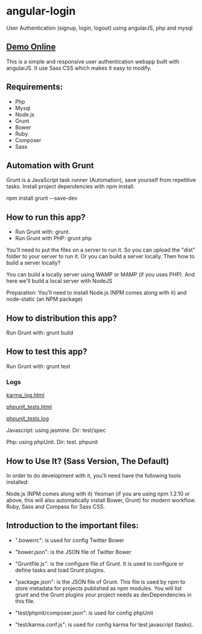 # angular-login
User Authentication (signup, login, logout) using angularJS, php and mysql

## [Demo Online](http://dev.fetmobile.net/angular-login/#/)

This is a simple and responsive user authentication webapp built with angularJS. It use Sass CSS which makes it easy to modify.

## Requirements:
  - Php
  - Mysql
  - Node.js
  - Grunt
  - Bower
  - Ruby
  - Composer
  - Sass

## Automation with Grunt
Grunt is a JavaScript task runner (Automation), save yourself from repetitive tasks.
Install project dependencies with npm install.

npm install grunt --save-dev

## How to run this app?
  - Run Grunt with: grunt.
  - Run Grunt with PHP: grunt php

You'll need to put the files on a server to run it.
So you can upload the "dist" folder to your server to run it. Or you can build a server locally.
Then how to build a server locally?

You can build a locally server using WAMP or MAMP (if you uses PHP). And here we'll build a local server with NodeJS

Preparation: You'll need to install Node.js (NPM comes along with it) and node-static (an NPM package)

## How to distribution this app?
Run Grunt with: grunt build

## How to test this app?
Run Grunt with: grunt test

### Logs 
[karma_log.html](http://dev.fetmobile.net/angular-login/tests/karma_log.html)

[phpunit_tests.html](http://dev.fetmobile.net/angular-login/tests/phpunit_tests.html)

[phpunit_tests.log](http://dev.fetmobile.net/angular-login/tests/phpunit_tests.log)


Javascript: using jasmine. Dir: test/spec

Php: using phpUnit. Dir: test. phpunit

## How to Use It? (Sass Version, The Default)
In order to do development with it, you'll need have the following tools installed:

Node.js (NPM comes along with it)
Yeoman (if you are using npm 1.2.10 or above, this will also automatically install Bower, Grunt) for modern workflow.
Ruby, Sass and Compass for Sass CSS.

## Introduction to the important files:

- ".bowerrc": is used for config Twitter Bower

- "bower.json": is the JSON file of Twitter Bower

- "Gruntfile.js": is the configure file of Grunt. It is used to configure or define tasks and load Grunt plugins.

- "package.json": is the JSON file of Grunt. This file is used by npm to store metadata for projects published as npm modules. 
You will list grunt and the Grunt plugins your project needs as devDependencies in this file.

- "test/phpnit/composer.json": is used for config phpUnit

- "test/karma.conf.js": is used for config karma for test javascript (tasks).





